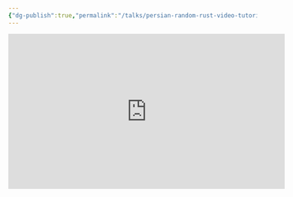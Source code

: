 ```yaml
---
{"dg-publish":true,"permalink":"/talks/persian-random-rust-video-tutorials/","created":"2023-08-28T16:32:32.000+03:30","updated":"2023-08-28T16:32:32.955+03:30"}
---
```





<iframe width="560" height="315" src="https://www.youtube.com/embed/videoseries?list=PLH9G_m3SzhWvPqP2eF-aHikD1Q6wU4EOW"
	title="YouTube video player" frameborder="0"
	allow="accelerometer; autoplay; clipboard-write; encrypted-media; gyroscope; picture-in-picture"
	allowfullscreen></iframe>
